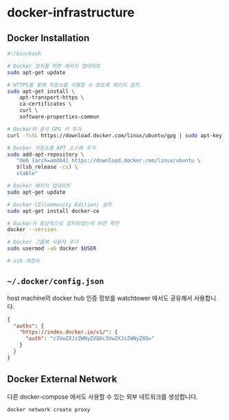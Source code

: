 # docker-infrastructure

## Docker Installation

```bash
#!/bin/bash

# Docker 설치를 위한 패키지 업데이트
sudo apt-get update

# HTTPS를 통해 저장소를 사용할 수 있도록 패키지 설치
sudo apt-get install \
    apt-transport-https \
    ca-certificates \
    curl \
    software-properties-common

# Docker의 공식 GPG 키 추가
curl -fsSL https://download.docker.com/linux/ubuntu/gpg | sudo apt-key add -

# Docker 저장소를 APT 소스에 추가
sudo add-apt-repository \
   "deb [arch=amd64] https://download.docker.com/linux/ubuntu \
   $(lsb_release -cs) \
   stable"

# Docker 패키지 업데이트
sudo apt-get update

# Docker CE(Community Edition) 설치
sudo apt-get install docker-ce

# Docker가 정상적으로 설치되었는지 버전 확인
docker --version

# Docker 그룹에 사용자 추가
sudo usermod -aG docker $USER

# ssh 재접속
```

## `~/.docker/config.json`

host machine의 docker hub 인증 정보를 watchtower 에서도 공유해서 사용합니다.

```json
{
  "auths": {
    "https://index.docker.io/v1/": {
      "auth": "c3VwZXJzZWNyZXQ6c3VwZXJzZWNyZXQ="
    }
  }
}
```

## Docker External Network

다른 docker-compose 에서도 사용할 수 있는 외부 네트워크를 생성합니다.

```bash
docker network create proxy
```
